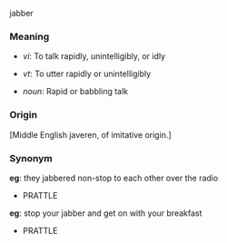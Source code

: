 jabber
### Meaning
+ _vi_: To talk rapidly, unintelligibly, or idly
+ _vt_: To utter rapidly or unintelligibly

+ _noun_: Rapid or babbling talk

### Origin

[Middle English javeren, of imitative origin.]

### Synonym

__eg__: they jabbered non-stop to each other over the radio

+ PRATTLE

__eg__: stop your jabber and get on with your breakfast

+ PRATTLE


